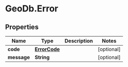 # GeoDb.Error

## Properties
Name | Type | Description | Notes
------------ | ------------- | ------------- | -------------
**code** | [**ErrorCode**](ErrorCode.md) |  | [optional] 
**message** | **String** |  | [optional] 


